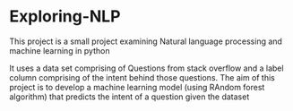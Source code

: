# Exploring-NLP
This project is a small project examining Natural language processing and machine learning in python

It uses a data set comprising of Questions from stack overflow and a label column comprising of the intent behind those questions.
The aim of this project is to develop a machine learning model (using RAndom forest algorithm) that predicts the intent of a question given the dataset
